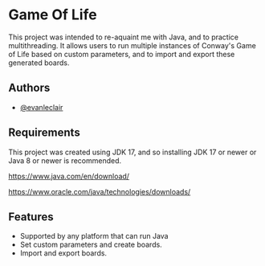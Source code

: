
# Game Of Life

This project was intended to re-aquaint me with Java, and to practice multithreading.
It allows users to run multiple instances of Conway's Game of Life based on custom parameters, and to import and export these generated boards. 


## Authors

- [@evanleclair](https://github.com/Evandleclair)





## Requirements

This project was created using JDK 17, and so installing JDK 17 or newer or Java 8 or newer is recommended. 

https://www.java.com/en/download/

https://www.oracle.com/java/technologies/downloads/

## Features

- Supported by any platform that can run Java
- Set custom parameters and create boards.
- Import and export boards.

